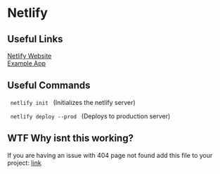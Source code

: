 # Netlify

## Useful Links

[Netlify Website](https://www.netlify.com/) <br>
[Example App](https://github.com/ChaseStruse/GithubUserFinder) <br>

## Useful Commands

<code> netlify init </code>  (Initializes the netlify server)

<code> netlify deploy --prod </code> (Deploys to production server)

## WTF Why isnt this working? 

If you are having an issue with 404 page not found add this file to your project: [link](https://github.com/ChaseStruse/GithubUserFinder/blob/master/public/_redirects)
